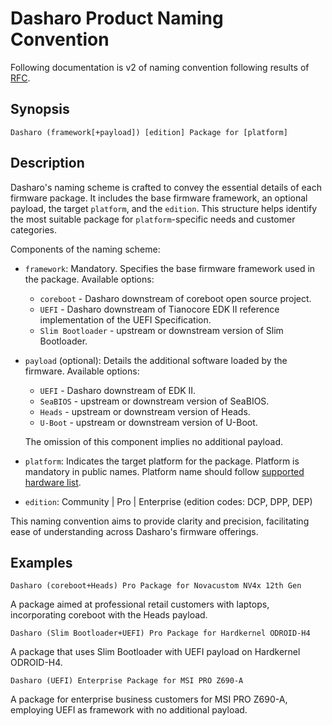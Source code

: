 # Dasharo Product Naming Convention

Following documentation is v2 of naming convention following results of
[RFC](https://github.com/Dasharo/dasharo-issues/issues/762).

## Synopsis

```plain
Dasharo (framework[+payload]) [edition] Package for [platform]
```

## Description

Dasharo's naming scheme is crafted to convey the essential details of each
firmware package. It includes the base firmware framework, an optional payload,
the target `platform`, and the `edition`. This structure helps identify the
most suitable package for `platform`-specific needs and customer categories.

Components of the naming scheme:

- `framework`: Mandatory. Specifies the base firmware framework used in the
package. Available options:

    + `coreboot` - Dasharo downstream of coreboot open source project.
    + `UEFI` - Dasharo downstream of Tianocore EDK II reference implementation of
  the UEFI Specification.
    + `Slim Bootloader` - upstream or downstream version of Slim Bootloader.

- `payload` (optional): Details the additional software loaded by the firmware.
Available options:

    + `UEFI` - Dasharo downstream of EDK II.
    + `SeaBIOS` - upstream or downstream version of SeaBIOS.
    + `Heads` - upstream or downstream version of Heads.
    + `U-Boot` - upstream or downstream version of U-Boot.

  The omission of this component implies no additional payload.

- `platform`: Indicates the target platform for the package. Platform is
mandatory in public names. Platform name should follow [supported hardware
list](/variants/overview).
- `edition`: Community | Pro | Enterprise (edition codes: DCP, DPP, DEP)

This naming convention aims to provide clarity and precision, facilitating ease
of understanding across Dasharo's firmware offerings.

## Examples

```plain
Dasharo (coreboot+Heads) Pro Package for Novacustom NV4x 12th Gen
```

A package aimed at professional retail customers with laptops, incorporating
coreboot with the Heads payload.

```plain
Dasharo (Slim Bootloader+UEFI) Pro Package for Hardkernel ODROID-H4
```

A package that uses Slim Bootloader with UEFI payload on Hardkernel ODROID-H4.

```plain
Dasharo (UEFI) Enterprise Package for MSI PRO Z690-A
```

A package for enterprise business customers for MSI PRO Z690-A, employing UEFI
as framework with no additional payload.
